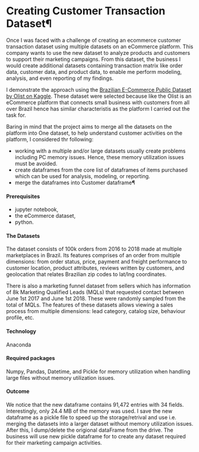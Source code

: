 # Creating Customer Transaction Dataset¶

Once I was faced with a challenge of creating an ecommerce customer transaction dataset using multiple datasets on an eCommerce platform. This company wants to use the new dataset to analyze products and customers to support their marketing campaigns. From this dataset, the business I would create additional datasets containing transaction matrix like order data, customer data, and product data, to enable me perform modeling, analysis, and even reporting of my findings.

I demonstrate the approach using the [Brazilian E-Commerce Public Dataset by Olist on Kaggle](https://www.kaggle.com/datasets/olistbr/brazilian-ecommerce). These dataset were selected because like the Olist is an eCommerce platform that connects small business with customers from all over Brazil hence has similar characteristis as the platform I carried out the task for. 

Baring in mind that the project aims to merge all the datasets on the platform into One dataset, to help understand customer activities on the platform, I considered thr following:
- working with a multiple and/or large datasets usually create problems including PC memory issues. Hence, these memory utilization issues must be avoided.
- create dataframes from the core list of dataframes of items purchased which can be used for analysis, modeling, or reporting.
- merge the dataframes into Customer dataframe¶

#### Prerequisites
- jupyter notebook,
- the eCommerce dataset,
- python.

#### The Datasets
The dataset consists of 100k orders from 2016 to 2018 made at multiple marketplaces in Brazil. Its features comprises of an order from multiple dimensions: from order status, price, payment and freight performance to customer location, product attributes, reviews written by customers, and geolocation that relates Brazilian zip codes to lat/lng coordinates. 

There is also a marketing funnel dataset from sellers which has information of 8k Marketing Qualified Leads (MQLs) that requested contact between June 1st 2017 and June 1st 2018. These were randomly sampled from the total of MQLs. The features of these datasets allows viewing a sales process from multiple dimensions: lead category, catalog size, behaviour profile, etc.

#### Technology 
Anaconda 

#### Required packages
Numpy, Pandas, Datetime, and Pickle for memory utilization when handling large files without memory utilization issues.

#### Outcome
We notice that the new dataframe contains 91,472 entries with 34 fields. Interestingly, only 24.4 MB of the memory was used. I save the new dataframe as a pickle file to speed up the storage/retrival and use i.e. merging the datasets into a larger dataset without memory utilization issues. After this, I dump/delete the origional dataFrame from the drive. The business will use new pickle dataframe for to create any dataset required for their marketing campaign activities.
